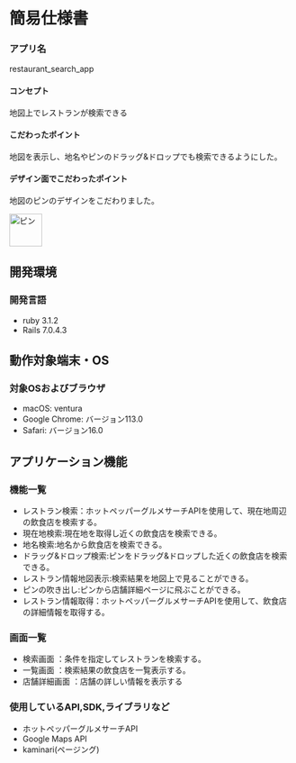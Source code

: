 # 簡易仕様書

### アプリ名
restaurant_search_app

#### コンセプト
地図上でレストランが検索できる

#### こだわったポイント
地図を表示し、地名やピンのドラッグ&ドロップでも検索できるようにした。

#### デザイン面でこだわったポイント
地図のピンのデザインをこだわりました。

<img width="58" alt="ピン" src="https://github.com/yuuki0310/restaurant_search_app/assets/79404325/a5277e83-2231-4e54-96a6-0b98febb291b">

## 開発環境

### 開発言語
- ruby 3.1.2
- Rails 7.0.4.3

## 動作対象端末・OS
### 対象OSおよびブラウザ
- macOS: ventura
- Google Chrome: バージョン113.0
- Safari: バージョン16.0


## アプリケーション機能

### 機能一覧
- レストラン検索：ホットペッパーグルメサーチAPIを使用して、現在地周辺の飲食店を検索する。
- 現在地検索:現在地を取得し近くの飲食店を検索できる。
- 地名検索:地名から飲食店を検索できる。
- ドラッグ&ドロップ検索:ピンをドラッグ&ドロップした近くの飲食店を検索できる。
- レストラン情報地図表示:検索結果を地図上で見ることができる。
- ピンの吹き出し:ピンから店舗詳細ページに飛ぶことができる。
- レストラン情報取得：ホットペッパーグルメサーチAPIを使用して、飲食店の詳細情報を取得する。

### 画面一覧
- 検索画面 ：条件を指定してレストランを検索する。
- 一覧画面 ：検索結果の飲食店を一覧表示する。
- 店舗詳細画面 ：店舗の詳しい情報を表示する

### 使用しているAPI,SDK,ライブラリなど
- ホットペッパーグルメサーチAPI
- Google Maps API
- kaminari(ページング)
